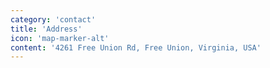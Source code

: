 ```yaml
---
category: 'contact'
title: 'Address'
icon: 'map-marker-alt'
content: '4261 Free Union Rd, Free Union, Virginia, USA'
---
```

